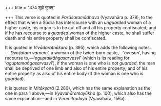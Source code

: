 +++
title = "374 शूद्रो गुप्तम्"

+++
This verse is quoted in *Parāśaramādhava* (Vyavahāra p. 378), to the
effect that when a Śūdra has intercourse with an *unguarded* woman of a
higher caste, his organ is to be cut off and all his property
confiscated, and if he has recourse to a *guarded* woman of the higher
caste, he shall suffer death and his entire property shall be
confiscated.

It is quoted in *Vivādaratnākara* (p. 395), which adds the following
notes:—‘*Dvaijātam varṇam*’, a woman of the twice-born
caste,—‘*āvasan*’, having recourse to,—‘*aguptaikāṅgasarvasvī*’ (which
is its reading for ‘*aguptamaṅgasarvasvī*’), if the woman is one who is
*not guarded*, the man shall be deprived of one limb and also of his
entire property; and of his entire property as also of his entire body
(if the woman is one who is *guarded*).

It is quoted in *Mitākṣarā* (2.280), which has the same explanation as
the one in para 1 above;—in *Vyavahāramayūkha* (p. 100), which also has
the same explanation—and in *Vīramitrodaya* (Vyavahāra, 156a).


